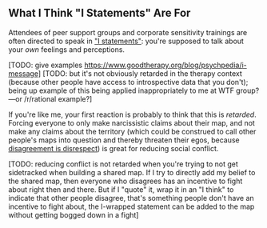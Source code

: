 ## What I Think "I Statements" Are For

Attendees of peer support groups and corporate sensitivity trainings are often directed to speak in ["I statements"](https://en.wikipedia.org/wiki/I-message): you're supposed to talk about your _own_ feelings and perceptions.

[TODO: give examples https://www.goodtherapy.org/blog/psychpedia/i-message]
[TODO: but it's not obviously retarded in the therapy context (because other people have access to introspective data that you don't); being up example of this being applied inappropriately to me at WTF group?—or /r/rational example?]

If you're like me, your first reaction is probably to think that this is _retarded_. Forcing everyone to only make narcissistic claims about their map, and not make any claims about the territory (which could be construed to call other people's maps into question and thereby threaten their egos, because [disagreement is disrespect](http://www.overcomingbias.com/2008/09/disagreement-is.html)) is great for reducing social conflict.

[TODO: reducing conflict is not retarded when you're trying to not get sidetracked when building a shared map. If I try to directly add my belief to the shared map, then everyone who disagrees has an incentive to fight about right then and there. But if I "quote" it, wrap it in an "I think" to indicate that other people disagree, that's something people don't have an incentive to fight about, the I-wrapped statement can be added to the map without getting bogged down in a fight]

